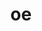 ---
permalink: /engineering/projects/oe/
project_maintainers: ''
project_stats: sub-projects
sub_projects:
- project_email: openembedded-core@lists.openembedded.org
  project_link_name: oe-core
  project_maintainers: ''
  project_name: OE Core
  project_patches_url: http://patches.linaro.org/api/projects/172/?format=json
  project_scm_url: http://git.openembedded.org/openembedded-core/
  project_stats: 'true'
  project_url: http://git.openembedded.org/openembedded-core/commit/?id=
- project_email: openembedded-devel@lists.openembedded.org
  project_link_name: oe-meta-layer
  project_maintainers: ''
  project_name: OE Meta Layer
  project_patches_url: http://patches.linaro.org/api/projects/173/?format=json
  project_scm_url: http://git.openembedded.org/meta-openembedded/
  project_stats: 'true'
  project_url: http://git.openembedded.org/meta-openembedded/commit/?id=
title: oe
---